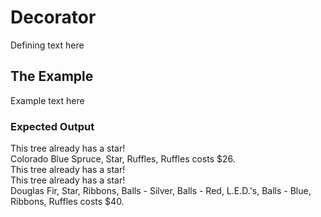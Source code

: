 # Decorator
Defining text here

## The Example
Example text here

### Expected Output
This tree already has a star!<br/>
Colorado Blue Spruce, Star, Ruffles, Ruffles costs $26.<br/>
This tree already has a star!<br/>
This tree already has a star!<br/>
Douglas Fir, Star, Ribbons, Balls - Silver, Balls - Red, L.E.D.'s, Balls - Blue, Ribbons, Ruffles costs $40.
